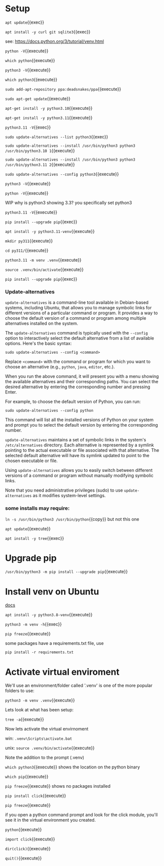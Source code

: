 

# Setup

`apt update`{{exec}}


`apt install -y curl git sqlite3`{{exec}}


see:
https://docs.python.org/3/tutorial/venv.html


`python -V`{{execute}}

`which python`{{execute}}
   
`python3 -V`{{execute}}

`which python3`{{execute}}

`sudo add-apt-repository ppa:deadsnakes/ppa`{{execute}}

`sudo apt-get update`{{execute}}

`apt-get install -y python3.10`{{execute}}

`apt-get install -y python3.11`{{execute}}

`python3.11 -V`{{exec}}

`sudo update-alternatives --list python3`{{exec}}

`sudo update-alternatives --install /usr/bin/python3 python3 /usr/bin/python3.10 1`{{execute}}

`sudo update-alternatives --install /usr/bin/python3 python3 /usr/bin/python3.11 2`{{execute}}

`sudo update-alternatives --config python3`{{execute}}

`python3 -V`{{execute}}

`python -V`{{execute}}

WIP why is python3 showing 3.3? you specifically set python3

`python3.11 -V`{{execute}}

`pip install --upgrade pip`{{exec}}

`apt install -y python3.11-venv`{{execute}}

`mkdir py311`{{execute}}
 
`cd py311/`{{execute}}

`python3.11 -m venv .venv`{{execute}}

`source .venv/bin/activate`{{execute}}

`pip install --upgrade pip`{{exec}}


### Update-alternatives

`update-alternatives` is a command-line tool available in Debian-based systems, including Ubuntu, that allows you to manage symbolic links for different versions of a particular command or program. It provides a way to choose the default version of a command or program among multiple alternatives installed on the system.

The `update-alternatives` command is typically used with the `--config` option to interactively select the default alternative from a list of available options. Here's the basic syntax:

```
sudo update-alternatives --config <command>
```

Replace `<command>` with the command or program for which you want to choose an alternative (e.g., `python`, `java`, `editor`, etc.).

When you run the above command, it will present you with a menu showing the available alternatives and their corresponding paths. You can select the desired alternative by entering the corresponding number and pressing Enter.

For example, to choose the default version of Python, you can run:

```
sudo update-alternatives --config python
```

This command will list all the installed versions of Python on your system and prompt you to select the default version by entering the corresponding number.

`update-alternatives` maintains a set of symbolic links in the system's `/etc/alternatives` directory. Each alternative is represented by a symlink pointing to the actual executable or file associated with that alternative. The selected default alternative will have its symlink updated to point to the chosen executable or file.

Using `update-alternatives` allows you to easily switch between different versions of a command or program without manually modifying symbolic links.

Note that you need administrative privileges (sudo) to use `update-alternatives` as it modifies system-level settings.


### some installs may require:

`ln -s /usr/bin/python3 /usr/bin/python`{{copy}} but not this one

`apt update`{{execute}}

`apt install -y tree`{{exec}}

# Upgrade pip

`/usr/bin/python3 -m pip install --upgrade pip`{{execute}}

# Install venv on Ubuntu

[docs](https://docs.python.org/3/library/venv.html)

`apt install -y python3.8-venv`{{execute}}

`python3 -m venv -h`{{exec}}

`pip freeze`{{execute}}

some packages have a requirements.txt file, use

`pip install -r requirements.txt` 



# Activate virtual enviroment

We'll use an environment/folder called '.venv' is one of the more popular folders to use:

`python3 -m venv .venv`{{execute}}

Lets look at what has been setup:

`tree -a`{{execute}} 

Now lets activate the virtual envirnoment

win:
    `.venv\Scripts\activate.bat`

unix:
    `source .venv/bin/activate`{{execute}}

Note the addition to the prompt (.venv)

`which python3`{{execute}} shows the location on the python binary

`which pip`{{execute}}

`pip freeze`{{execute}} shows no packages installed

`pip install click`{{execute}}

`pip freeze`{{execute}}

if you open a python command prompt and look for the click module, you'll see it in the virtual environment you created.

`python`{{execute}}

`import click`{{execute}}

`dir(click)`{{execute}}

`quit()`{{execute}}
 


